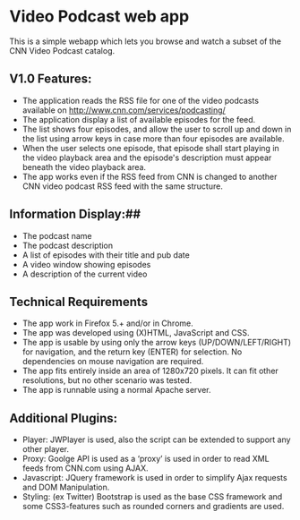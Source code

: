 # Video Podcast web app #

This is a simple webapp which lets you browse and watch a subset of the CNN Video Podcast catalog.

## V1.0 Features: ##
* 	The application reads the RSS file for one of the video podcasts available on http://www.cnn.com/services/podcasting/ 
* 	The application display a list of available episodes for the feed. 
* 	The list shows four episodes, and allow the user to scroll up and down in the list using arrow keys in case more than four episodes are available.
* 	When the user selects one episode, that episode shall start playing in the video playback area and the episode's description must appear beneath the video playback area.
* 	The app works even if the RSS feed from CNN is changed to another CNN video podcast RSS feed with the same structure. 

## Information Display:##
* 	The podcast name
* 	The podcast description
* 	A list of episodes with their title and pub date
* 	A video window showing episodes
* 	A description of the current video

## Technical Requirements ##
* 	The app work in Firefox 5.+ and/or in Chrome.
* 	The app was developed using (X)HTML, JavaScript and CSS.
* 	The app is usable by using only the arrow keys (UP/DOWN/LEFT/RIGHT) for navigation, and the return key (ENTER) for selection. No dependencies on mouse navigation are required.
* 	The app fits entirely inside an area of 1280x720 pixels. It can fit other resolutions, but no other scenario was tested.
* 	The app is runnable using a normal Apache server. 

## Additional Plugins: ##
* 	Player: JWPlayer is used, also the script can be extended to support any other player.
* 	Proxy: Goolge API is used as a ‘proxy’ is used in order to read XML feeds from CNN.com using AJAX.
* 	Javascript: JQuery framework is used in order to simplify Ajax requests and DOM Manipulation.
* 	Styling: (ex Twitter) Bootstrap is used as the base CSS framework and some CSS3-features such as rounded corners and gradients are used.


